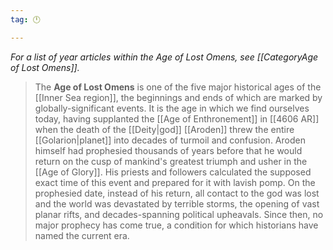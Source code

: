 ```yaml
---
tag: 🕛

---
```

*For a list of year articles within the Age of Lost Omens, see [[CategoryAge of Lost Omens]].*
> The **Age of Lost Omens** is one of the five major historical ages of the [[Inner Sea region]], the beginnings and ends of which are marked by globally-significant events. It is the age in which we find ourselves today, having supplanted the [[Age of Enthronement]] in [[4606 AR]] when the death of the [[Deity|god]] [[Aroden]] threw the entire [[Golarion|planet]] into decades of turmoil and confusion.
> Aroden himself had prophesied thousands of years before that he would return on the cusp of mankind's greatest triumph and usher in the [[Age of Glory]]. His priests and followers calculated the supposed exact time of this event and prepared for it with lavish pomp. On the prophesied date, instead of his return, all contact to the god was lost and the world was devastated by terrible storms, the opening of vast planar rifts, and decades-spanning political upheavals. Since then, no major prophecy has come true, a condition for which historians have named the current era.








